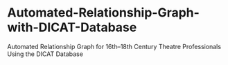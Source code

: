 # Automated-Relationship-Graph-with-DICAT-Database
Automated Relationship Graph for 16th–18th Century Theatre Professionals Using the DICAT Database
